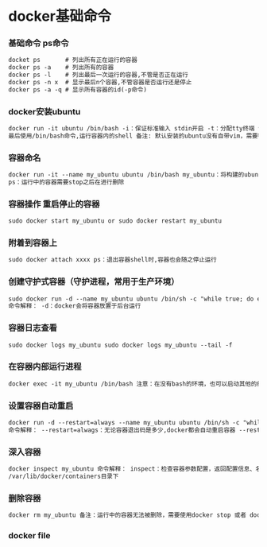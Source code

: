 # docker基础命令

### 基础命令 ps命令

```markdown
docket ps       # 列出所有正在运行的容器
docker ps -a    # 列出所有的容器
docker ps -l    # 列出最后一次运行的容器,不管是否正在运行
docker ps -n x  # 显示最后n个容器,不管容器是否运行还是停止
docker ps -a -q # 显示所有容器的id(-p命令)
```

### docker安装ubuntu

```markdown
docker run -it ubuntu /bin/bash -i：保证标准输入 stdin开启 -t：分配tty终端 命令解释：基于ubuntu构建容器(没有该容器，docker会向dockerhub下载)
最后使用/bin/bash命令,运行容器内的shell 备注: 默认安装的ubuntu没有自带vim，需要额外安装 apt-get update && apt-get install vim 
```

### 容器命名

```markdown
docker run -it --name my_ubuntu ubuntu /bin/bash my_ubuntu：将构建的ubuntu容器命名为my_ubuntu，注意docker中容器的名字唯一，不然需要删除同名的容器，才能继续构建
ps：运行中的容器需要stop之后在进行删除
```

### 容器操作 重启停止的容器

```markdown
sudo docker start my_ubuntu or sudo docker restart my_ubuntu
```

### 附着到容器上

```markdown
sudo docker attach xxxx ps：退出容器shell时,容器也会随之停止运行
```

### 创建守护式容器（守护进程，常用于生产环境）

```markdown
sudo docker run -d --name my_ubuntu ubuntu /bin/sh -c "while true; do echo hello world; sleep 1;done"
命令解释： -d：docker会将容器放置于后台运行
```

### 容器日志查看

```markdown
sudo docker logs my_ubuntu sudo docker logs my_ubuntu --tail -f 
```

### 在容器内部运行进程

```markdown
docker exec -it my_ubuntu /bin/bash 注意：在没有bash的环境，也可以启动其他的终端 例如： /sh
```

### 设置容器自动重启

```markdown
docker run -d --restart=always --name my_ubuntu ubuntu /bin/sh -c "while true; do echo hello world; sleep 1;done"
命令解释： --restart=alwags：无论容器退出码是多少,docker都会自动重启容器 --restart=on-failure:5：只有容器退出码为非0值的时候,容器才会进行重启,当前设置最大重启次数为5次
```

### 深入容器

```markdown
docker inspect my_ubuntu 命令解释： inspect：检查容器参数配置，返回配置信息、名称、命令、网络等有效命令 备注：docker inspect支持同时指定多个容器。所有的容器，默认保存在
/var/lib/docker/containers目录下
```

### 删除容器

```markdown
docker rm my_ubuntu 备注：运行中的容器无法被删除，需要使用docker stop 或者 docker kill命令将对应的容器stop，才能继续执行删除命令
```

### docker file